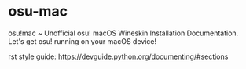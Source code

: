 # osu-mac
osu!mac ~ Unofficial osu! macOS Wineskin Installation Documentation. Let's get osu! running on your macOS device! 

rst style guide: https://devguide.python.org/documenting/#sections